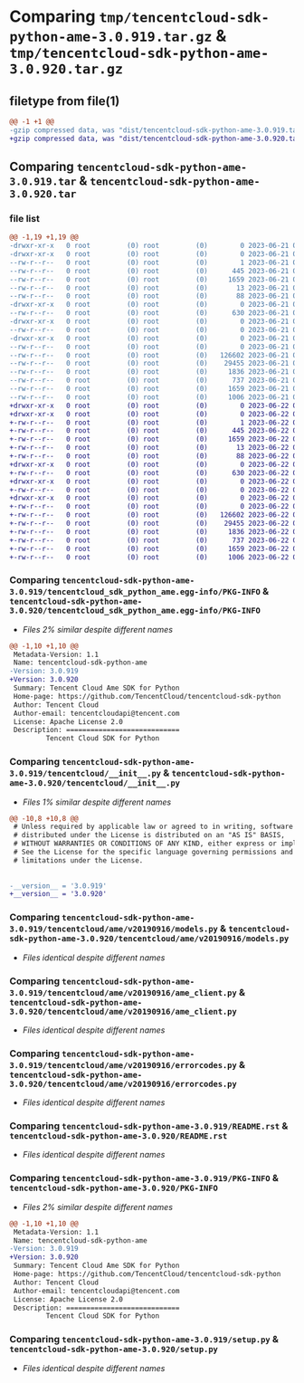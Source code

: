 # Comparing `tmp/tencentcloud-sdk-python-ame-3.0.919.tar.gz` & `tmp/tencentcloud-sdk-python-ame-3.0.920.tar.gz`

## filetype from file(1)

```diff
@@ -1 +1 @@
-gzip compressed data, was "dist/tencentcloud-sdk-python-ame-3.0.919.tar", last modified: Wed Jun 21 00:16:32 2023, max compression
+gzip compressed data, was "dist/tencentcloud-sdk-python-ame-3.0.920.tar", last modified: Thu Jun 22 00:15:38 2023, max compression
```

## Comparing `tencentcloud-sdk-python-ame-3.0.919.tar` & `tencentcloud-sdk-python-ame-3.0.920.tar`

### file list

```diff
@@ -1,19 +1,19 @@
-drwxr-xr-x   0 root         (0) root         (0)        0 2023-06-21 00:16:32.000000 tencentcloud-sdk-python-ame-3.0.919/
-drwxr-xr-x   0 root         (0) root         (0)        0 2023-06-21 00:16:32.000000 tencentcloud-sdk-python-ame-3.0.919/tencentcloud_sdk_python_ame.egg-info/
--rw-r--r--   0 root         (0) root         (0)        1 2023-06-21 00:16:32.000000 tencentcloud-sdk-python-ame-3.0.919/tencentcloud_sdk_python_ame.egg-info/dependency_links.txt
--rw-r--r--   0 root         (0) root         (0)      445 2023-06-21 00:16:32.000000 tencentcloud-sdk-python-ame-3.0.919/tencentcloud_sdk_python_ame.egg-info/SOURCES.txt
--rw-r--r--   0 root         (0) root         (0)     1659 2023-06-21 00:16:32.000000 tencentcloud-sdk-python-ame-3.0.919/tencentcloud_sdk_python_ame.egg-info/PKG-INFO
--rw-r--r--   0 root         (0) root         (0)       13 2023-06-21 00:16:32.000000 tencentcloud-sdk-python-ame-3.0.919/tencentcloud_sdk_python_ame.egg-info/top_level.txt
--rw-r--r--   0 root         (0) root         (0)       88 2023-06-21 00:16:32.000000 tencentcloud-sdk-python-ame-3.0.919/setup.cfg
-drwxr-xr-x   0 root         (0) root         (0)        0 2023-06-21 00:16:32.000000 tencentcloud-sdk-python-ame-3.0.919/tencentcloud/
--rw-r--r--   0 root         (0) root         (0)      630 2023-06-21 00:16:32.000000 tencentcloud-sdk-python-ame-3.0.919/tencentcloud/__init__.py
-drwxr-xr-x   0 root         (0) root         (0)        0 2023-06-21 00:16:32.000000 tencentcloud-sdk-python-ame-3.0.919/tencentcloud/ame/
--rw-r--r--   0 root         (0) root         (0)        0 2023-06-21 00:16:32.000000 tencentcloud-sdk-python-ame-3.0.919/tencentcloud/ame/__init__.py
-drwxr-xr-x   0 root         (0) root         (0)        0 2023-06-21 00:16:32.000000 tencentcloud-sdk-python-ame-3.0.919/tencentcloud/ame/v20190916/
--rw-r--r--   0 root         (0) root         (0)        0 2023-06-21 00:16:32.000000 tencentcloud-sdk-python-ame-3.0.919/tencentcloud/ame/v20190916/__init__.py
--rw-r--r--   0 root         (0) root         (0)   126602 2023-06-21 00:16:32.000000 tencentcloud-sdk-python-ame-3.0.919/tencentcloud/ame/v20190916/models.py
--rw-r--r--   0 root         (0) root         (0)    29455 2023-06-21 00:16:32.000000 tencentcloud-sdk-python-ame-3.0.919/tencentcloud/ame/v20190916/ame_client.py
--rw-r--r--   0 root         (0) root         (0)     1836 2023-06-21 00:16:32.000000 tencentcloud-sdk-python-ame-3.0.919/tencentcloud/ame/v20190916/errorcodes.py
--rw-r--r--   0 root         (0) root         (0)      737 2023-06-21 00:16:32.000000 tencentcloud-sdk-python-ame-3.0.919/README.rst
--rw-r--r--   0 root         (0) root         (0)     1659 2023-06-21 00:16:32.000000 tencentcloud-sdk-python-ame-3.0.919/PKG-INFO
--rw-r--r--   0 root         (0) root         (0)     1006 2023-06-21 00:16:32.000000 tencentcloud-sdk-python-ame-3.0.919/setup.py
+drwxr-xr-x   0 root         (0) root         (0)        0 2023-06-22 00:15:38.000000 tencentcloud-sdk-python-ame-3.0.920/
+drwxr-xr-x   0 root         (0) root         (0)        0 2023-06-22 00:15:38.000000 tencentcloud-sdk-python-ame-3.0.920/tencentcloud_sdk_python_ame.egg-info/
+-rw-r--r--   0 root         (0) root         (0)        1 2023-06-22 00:15:38.000000 tencentcloud-sdk-python-ame-3.0.920/tencentcloud_sdk_python_ame.egg-info/dependency_links.txt
+-rw-r--r--   0 root         (0) root         (0)      445 2023-06-22 00:15:38.000000 tencentcloud-sdk-python-ame-3.0.920/tencentcloud_sdk_python_ame.egg-info/SOURCES.txt
+-rw-r--r--   0 root         (0) root         (0)     1659 2023-06-22 00:15:38.000000 tencentcloud-sdk-python-ame-3.0.920/tencentcloud_sdk_python_ame.egg-info/PKG-INFO
+-rw-r--r--   0 root         (0) root         (0)       13 2023-06-22 00:15:38.000000 tencentcloud-sdk-python-ame-3.0.920/tencentcloud_sdk_python_ame.egg-info/top_level.txt
+-rw-r--r--   0 root         (0) root         (0)       88 2023-06-22 00:15:38.000000 tencentcloud-sdk-python-ame-3.0.920/setup.cfg
+drwxr-xr-x   0 root         (0) root         (0)        0 2023-06-22 00:15:38.000000 tencentcloud-sdk-python-ame-3.0.920/tencentcloud/
+-rw-r--r--   0 root         (0) root         (0)      630 2023-06-22 00:15:38.000000 tencentcloud-sdk-python-ame-3.0.920/tencentcloud/__init__.py
+drwxr-xr-x   0 root         (0) root         (0)        0 2023-06-22 00:15:38.000000 tencentcloud-sdk-python-ame-3.0.920/tencentcloud/ame/
+-rw-r--r--   0 root         (0) root         (0)        0 2023-06-22 00:15:38.000000 tencentcloud-sdk-python-ame-3.0.920/tencentcloud/ame/__init__.py
+drwxr-xr-x   0 root         (0) root         (0)        0 2023-06-22 00:15:38.000000 tencentcloud-sdk-python-ame-3.0.920/tencentcloud/ame/v20190916/
+-rw-r--r--   0 root         (0) root         (0)        0 2023-06-22 00:15:38.000000 tencentcloud-sdk-python-ame-3.0.920/tencentcloud/ame/v20190916/__init__.py
+-rw-r--r--   0 root         (0) root         (0)   126602 2023-06-22 00:15:38.000000 tencentcloud-sdk-python-ame-3.0.920/tencentcloud/ame/v20190916/models.py
+-rw-r--r--   0 root         (0) root         (0)    29455 2023-06-22 00:15:38.000000 tencentcloud-sdk-python-ame-3.0.920/tencentcloud/ame/v20190916/ame_client.py
+-rw-r--r--   0 root         (0) root         (0)     1836 2023-06-22 00:15:38.000000 tencentcloud-sdk-python-ame-3.0.920/tencentcloud/ame/v20190916/errorcodes.py
+-rw-r--r--   0 root         (0) root         (0)      737 2023-06-22 00:15:38.000000 tencentcloud-sdk-python-ame-3.0.920/README.rst
+-rw-r--r--   0 root         (0) root         (0)     1659 2023-06-22 00:15:38.000000 tencentcloud-sdk-python-ame-3.0.920/PKG-INFO
+-rw-r--r--   0 root         (0) root         (0)     1006 2023-06-22 00:15:38.000000 tencentcloud-sdk-python-ame-3.0.920/setup.py
```

### Comparing `tencentcloud-sdk-python-ame-3.0.919/tencentcloud_sdk_python_ame.egg-info/PKG-INFO` & `tencentcloud-sdk-python-ame-3.0.920/tencentcloud_sdk_python_ame.egg-info/PKG-INFO`

 * *Files 2% similar despite different names*

```diff
@@ -1,10 +1,10 @@
 Metadata-Version: 1.1
 Name: tencentcloud-sdk-python-ame
-Version: 3.0.919
+Version: 3.0.920
 Summary: Tencent Cloud Ame SDK for Python
 Home-page: https://github.com/TencentCloud/tencentcloud-sdk-python
 Author: Tencent Cloud
 Author-email: tencentcloudapi@tencent.com
 License: Apache License 2.0
 Description: ============================
         Tencent Cloud SDK for Python
```

### Comparing `tencentcloud-sdk-python-ame-3.0.919/tencentcloud/__init__.py` & `tencentcloud-sdk-python-ame-3.0.920/tencentcloud/__init__.py`

 * *Files 1% similar despite different names*

```diff
@@ -10,8 +10,8 @@
 # Unless required by applicable law or agreed to in writing, software
 # distributed under the License is distributed on an "AS IS" BASIS,
 # WITHOUT WARRANTIES OR CONDITIONS OF ANY KIND, either express or implied.
 # See the License for the specific language governing permissions and
 # limitations under the License.
 
 
-__version__ = '3.0.919'
+__version__ = '3.0.920'
```

### Comparing `tencentcloud-sdk-python-ame-3.0.919/tencentcloud/ame/v20190916/models.py` & `tencentcloud-sdk-python-ame-3.0.920/tencentcloud/ame/v20190916/models.py`

 * *Files identical despite different names*

### Comparing `tencentcloud-sdk-python-ame-3.0.919/tencentcloud/ame/v20190916/ame_client.py` & `tencentcloud-sdk-python-ame-3.0.920/tencentcloud/ame/v20190916/ame_client.py`

 * *Files identical despite different names*

### Comparing `tencentcloud-sdk-python-ame-3.0.919/tencentcloud/ame/v20190916/errorcodes.py` & `tencentcloud-sdk-python-ame-3.0.920/tencentcloud/ame/v20190916/errorcodes.py`

 * *Files identical despite different names*

### Comparing `tencentcloud-sdk-python-ame-3.0.919/README.rst` & `tencentcloud-sdk-python-ame-3.0.920/README.rst`

 * *Files identical despite different names*

### Comparing `tencentcloud-sdk-python-ame-3.0.919/PKG-INFO` & `tencentcloud-sdk-python-ame-3.0.920/PKG-INFO`

 * *Files 2% similar despite different names*

```diff
@@ -1,10 +1,10 @@
 Metadata-Version: 1.1
 Name: tencentcloud-sdk-python-ame
-Version: 3.0.919
+Version: 3.0.920
 Summary: Tencent Cloud Ame SDK for Python
 Home-page: https://github.com/TencentCloud/tencentcloud-sdk-python
 Author: Tencent Cloud
 Author-email: tencentcloudapi@tencent.com
 License: Apache License 2.0
 Description: ============================
         Tencent Cloud SDK for Python
```

### Comparing `tencentcloud-sdk-python-ame-3.0.919/setup.py` & `tencentcloud-sdk-python-ame-3.0.920/setup.py`

 * *Files identical despite different names*

